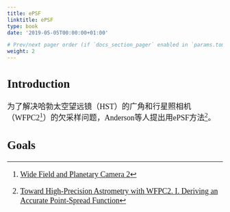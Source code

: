 ```yaml
---
title: ePSF
linktitle: ePSF
type: book
date: '2019-05-05T00:00:00+01:00'

# Prev/next pager order (if `docs_section_pager` enabled in `params.toml`)
weight: 2
---
```

<font face="KaiTi" size="4" >

## Introduction

为了解决哈勃太空望远镜（HST）的广角和行星照相机（WFPC2[^wfpc2]）的欠采样问题，Anderson等人提出用ePSF方法[^ak00]。

## Goals

[^ak00]:[Toward High‐Precision Astrometry with WFPC2. I. Deriving an Accurate Point‐Spread Function](https://iopscience.iop.org/article/10.1086/316632/pdf)
[^wfpc2]:[Wide Field and Planetary Camera 2](https://www.jpl.nasa.gov/missions/wide-field-and-planetary-camera-2-wfpc2)